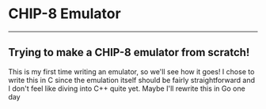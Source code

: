 # CHIP-8 Emulator

---

## Trying to make a CHIP-8 emulator from scratch!

This is my first time writing an emulator, so we'll see how it goes! I chose to
write this in C since the emulation itself should be fairly straightforward and I
don't feel like diving into C++ quite yet. Maybe I'll rewrite this in Go one day
